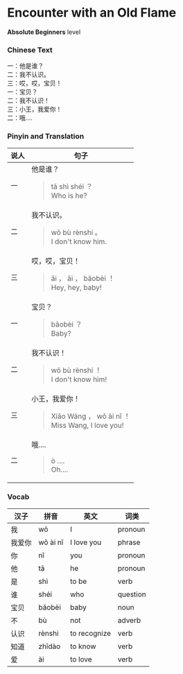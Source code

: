 # Encounter with an Old Flame
**Absolute Beginners** level
### Chinese Text
一：他是谁？<br />二：我不认识。<br />三：哎，哎，宝贝！<br />一：宝贝？<br />二：我不认识！<br />三：小王，我爱你！<br />二：哦....

### Pinyin and Translation
|说人|句子|
|----|----|
|一|他是谁？<blockquote>tā shì shéi ？<br />Who is he?</blockquote>|
|二|我不认识。<blockquote>wǒ bù rènshi 。<br />I don't know him.</blockquote>|
|三|哎，哎，宝贝！<blockquote>āi ， āi ， bǎobèi ！<br />Hey, hey, baby!</blockquote>|
|一|宝贝？<blockquote>bǎobèi ？<br />Baby?</blockquote>|
|二|我不认识！<blockquote>wǒ bù rènshi ！<br />I don't know him!</blockquote>|
|三|小王，我爱你！<blockquote>Xiǎo Wáng ， wǒ ài nǐ ！<br />Miss Wang, I love you!</blockquote>|
|二|哦....<blockquote>ò ....<br />Oh....</blockquote>|
### Vocab
|汉子|拼音|英文|词类|
|----|----|----|----|
|我|wǒ|I|pronoun|
|我爱你|wǒ ài nǐ|I love you|phrase|
|你|nǐ|you|pronoun|
|他|tā|he|pronoun|
|是|shì|to be|verb|
|谁|shéi|who|question|
|宝贝|bǎobèi|baby|noun|
|不|bù|not|adverb|
|认识|rènshi|to recognize|verb|
|知道|zhīdào|to know|verb|
|爱|ài|to love|verb|